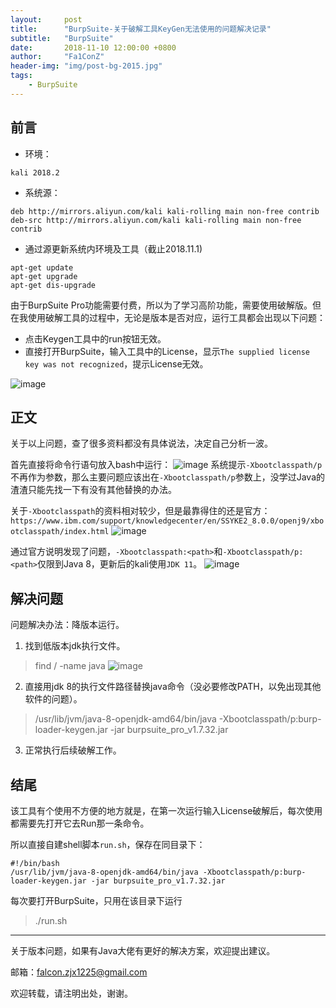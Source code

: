 ```yaml
---
layout:     post
title:      "BurpSuite-关于破解工具KeyGen无法使用的问题解决记录"
subtitle:   "BurpSuite"
date:       2018-11-10 12:00:00 +0800
author:     "Fa1ConZ"
header-img: "img/post-bg-2015.jpg"
tags:
    - BurpSuite
---
```



## 前言
- 环境：

```kali 2018.2```

- 系统源：
```
deb http://mirrors.aliyun.com/kali kali-rolling main non-free contrib 
deb-src http://mirrors.aliyun.com/kali kali-rolling main non-free contrib
```
- 通过源更新系统内环境及工具（截止2018.11.1)
```shell
apt-get update
apt-get upgrade
apt-get dis-upgrade
```

由于BurpSuite Pro功能需要付费，所以为了学习高阶功能，需要使用破解版。但在我使用破解工具的过程中，无论是版本是否对应，运行工具都会出现以下问题：
- 点击Keygen工具中的run按钮无效。
- 直接打开BurpSuite，输入工具中的License，显示`The supplied license key was not recognized`，提示License无效。

![image](http://note.youdao.com/yws/res/13609/6B26E55AD4E247DF8744B4088BEE4ED4)

## 正文
关于以上问题，查了很多资料都没有具体说法，决定自己分析一波。

首先直接将命令行语句放入bash中运行：
![image](http://note.youdao.com/yws/res/13633/649D6B81F7404C39B3E17012108764C4)
系统提示`-Xbootclasspath/p`不再作为参数，那么主要问题应该出在`-Xbootclasspath/p`参数上，没学过Java的渣渣只能先找一下有没有其他替换的办法。

关于`-Xbootclasspath`的资料相对较少，但是最靠得住的还是官方：
`https://www.ibm.com/support/knowledgecenter/en/SSYKE2_8.0.0/openj9/xbootclasspath/index.html`
![image](http://note.youdao.com/yws/res/13636/BA607CCEFCEE415E97D17BD57F4C4C98)

通过官方说明发现了问题，`-Xbootclasspath:<path>`和`-Xbootclasspath/p:<path>`仅限到Java 8，更新后的kali使用`JDK 11`。
![image](http://note.youdao.com/yws/res/13667/A36ED6DD22EA49E0955BED8F0B1AD0A2)


## 解决问题
问题解决办法：降版本运行。

1. 找到低版本jdk执行文件。
> find / -name java
![image](http://note.youdao.com/yws/res/13678/98891D8E598F492EAEBB19667B7934FD)

2. 直接用jdk 8的执行文件路径替换java命令（没必要修改PATH，以免出现其他软件的问题）。
> /usr/lib/jvm/java-8-openjdk-amd64/bin/java -Xbootclasspath/p:burp-loader-keygen.jar -jar burpsuite_pro_v1.7.32.jar

3. 正常执行后续破解工作。


## 结尾

该工具有个使用不方便的地方就是，在第一次运行输入License破解后，每次使用都需要先打开它去Run那一条命令。

所以直接自建shell脚本`run.sh`，保存在同目录下：
```
#!/bin/bash
/usr/lib/jvm/java-8-openjdk-amd64/bin/java -Xbootclasspath/p:burp-loader-keygen.jar -jar burpsuite_pro_v1.7.32.jar
```

每次要打开BurpSuite，只用在该目录下运行
> ./run.sh
---

关于版本问题，如果有Java大佬有更好的解决方案，欢迎提出建议。

邮箱：<falcon.zjx1225@gmail.com>

欢迎转载，请注明出处，谢谢。
